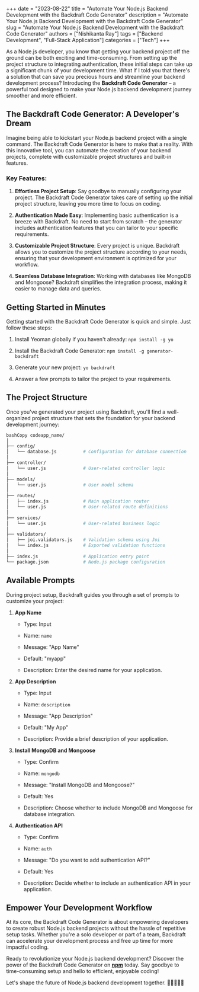 +++
date = "2023-08-22"
title = "Automate Your Node.js Backend Development with the Backdraft Code Generator"
description = "Automate Your Node.js Backend Development with the Backdraft Code Generator"
slug = "Automate Your Node.js Backend Development with the Backdraft Code Generator"
authors = ["Nishikanta Ray"]
tags = ["Backend Development", "Full-Stack Application"]
categories = ["Tech"]
+++


As a Node.js developer, you know that getting your backend project off the ground can be both exciting and time-consuming. From setting up the project structure to integrating authentication, these initial steps can take up a significant chunk of your development time. What if I told you that there's a solution that can save you precious hours and streamline your backend development process? Introducing the **Backdraft Code Generator** – a powerful tool designed to make your Node.js backend development journey smoother and more efficient.

## **The Backdraft Code Generator: A Developer's Dream**

Imagine being able to kickstart your Node.js backend project with a single command. The Backdraft Code Generator is here to make that a reality. With this innovative tool, you can automate the creation of your backend projects, complete with customizable project structures and built-in features.

### **Key Features:**

1. **Effortless Project Setup**: Say goodbye to manually configuring your project. The Backdraft Code Generator takes care of setting up the initial project structure, leaving you more time to focus on coding.
    
2. **Authentication Made Easy**: Implementing basic authentication is a breeze with Backdraft. No need to start from scratch – the generator includes authentication features that you can tailor to your specific requirements.
    
3. **Customizable Project Structure**: Every project is unique. Backdraft allows you to customize the project structure according to your needs, ensuring that your development environment is optimized for your workflow.
    
4. **Seamless Database Integration**: Working with databases like MongoDB and Mongoose? Backdraft simplifies the integration process, making it easier to manage data and queries.
    

## **Getting Started in Minutes**

Getting started with the Backdraft Code Generator is quick and simple. Just follow these steps:

1. Install Yeoman globally if you haven't already: `npm install -g yo`
    
2. Install the Backdraft Code Generator: `npm install -g generator-backdraft`
    
3. Generate your new project: `yo backdraft`
    
4. Answer a few prompts to tailor the project to your requirements.
    

## **The Project Structure**

Once you've generated your project using Backdraft, you'll find a well-organized project structure that sets the foundation for your backend development journey:

```bash
bashCopy codeapp_name/
│
├── config/
│   └── database.js          # Configuration for database connection
│
├── controller/
│   └── user.js              # User-related controller logic
│
├── models/
│   └── user.js              # User model schema
│
├── routes/
│   ├── index.js             # Main application router
│   └── user.js              # User-related route definitions
│
├── services/
│   └── user.js              # User-related business logic
│
├── validators/
│   ├── joi.validators.js    # Validation schema using Joi
│   └── index.js             # Exported validation functions
│
├── index.js                 # Application entry point
└── package.json             # Node.js package configuration
```

## **Available Prompts**

During project setup, Backdraft guides you through a set of prompts to customize your project:

1. **App Name**
    
    * Type: Input
        
    * Name: `name`
        
    * Message: "App Name"
        
    * Default: "myapp"
        
    * Description: Enter the desired name for your application.
        
2. **App Description**
    
    * Type: Input
        
    * Name: `description`
        
    * Message: "App Description"
        
    * Default: "My App"
        
    * Description: Provide a brief description of your application.
        
3. **Install MongoDB and Mongoose**
    
    * Type: Confirm
        
    * Name: `mongodb`
        
    * Message: "Install MongoDB and Mongoose?"
        
    * Default: Yes
        
    * Description: Choose whether to include MongoDB and Mongoose for database integration.
        
4. **Authentication API**
    
    * Type: Confirm
        
    * Name: `auth`
        
    * Message: "Do you want to add authentication API?"
        
    * Default: Yes
        
    * Description: Decide whether to include an authentication API in your application.
        

## **Empower Your Development Workflow**

At its core, the Backdraft Code Generator is about empowering developers to create robust Node.js backend projects without the hassle of repetitive setup tasks. Whether you're a solo developer or part of a team, Backdraft can accelerate your development process and free up time for more impactful coding.

Ready to revolutionize your Node.js backend development? Discover the power of the Backdraft Code Generator on [**npm**](https://www.npmjs.com/package/generator-backdraft) today. Say goodbye to time-consuming setup and hello to efficient, enjoyable coding!

Let's shape the future of Node.js backend development together. 🚀👩‍💻👨‍💻
